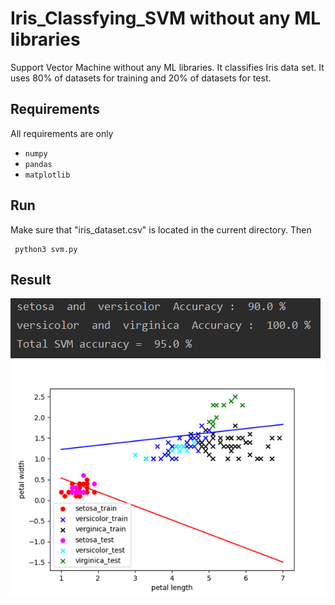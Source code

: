 # Iris_Classfying_SVM without any ML libraries
Support Vector Machine without any ML libraries. It classifies Iris data set.
It uses 80% of datasets for training and 20% of datasets for test.

Requirements
---------------------
All requirements are only 
* ```numpy```
* ```pandas```
* ```matplotlib```

Run
---------------------
Make sure that "iris_dataset.csv" is located in the current directory. Then
<pre><code> python3 svm.py </pre></code>

Result
---------------------
<img src="src/accuracy.png" > </img>
<img src="src/result.png" > </img>
